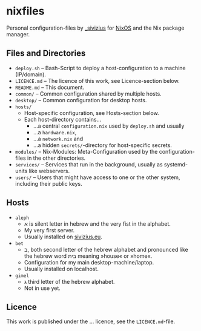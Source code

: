 # nixfiles
Personal configuration-files by [\_sivizius](https://sivizius.eu) for [NixOS](https://nixos.org/) and the Nix package manager.

##  Files and Directories
* `deploy.sh`       – Bash-Script to deploy a host-configuration to a machine (IP/domain).
* `LICENCE.md`      – The licence of this work, see Licence-section below.
* `README.md`       – This document.
* `common/`         – Common configuration shared by multiple hosts.
* `desktop/`        – Common configuration for desktop hosts.
* `hosts/`          
  * Host-specific configuration, see Hosts-section below.
  * Each host-directory contains…
    * …a central `configuration.nix` used by `deploy.sh` and usually
    * …a `hardware.nix`,
    * …a `network.nix` and
    * …a hidden `secrets/`-directory for host-specific secrets.
* `modules/`        – Nix-Modules: Meta-Configuration used by the configuration-files in the other directories.
* `services/`       – Services that run in the background, usually as systemd-units like webservers.
* `users/`          – Users that might have access to one or the other system, including their public keys.

## Hosts
* `aleph`
  * א is silent letter in hebrew and the very fist in the alphabet.
  * My very first server.
  * Usually installed on [sivizius.eu](sivizius.eu).
* `bet`
  * ב, both second letter of the hebrew alphabet and pronounced like the hebrew word בית meaning »house« or »home«.
  * Configuration for my main desktop-machine/laptop.
  * Usually installed on localhost.
* `gimel`
  * ג third letter of the hebrew alphabet.
  * Not in use yet.

##  Licence
This work is published under the … licence, see the `LICENCE.md`-file.

